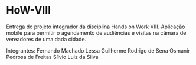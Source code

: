# HoW-VIII
Entrega do projeto integrador da disciplina Hands on Work VIII.
Aplicação mobile para permitir o agendamento de audiências e visitas na câmara de vereadores de uma dada cidade.

Integrantes:
Fernando Machado Lessa
Guilherme Rodrigo de Sena
Osmanir Pedrosa de Freitas
Sílvio Luiz da Silva
